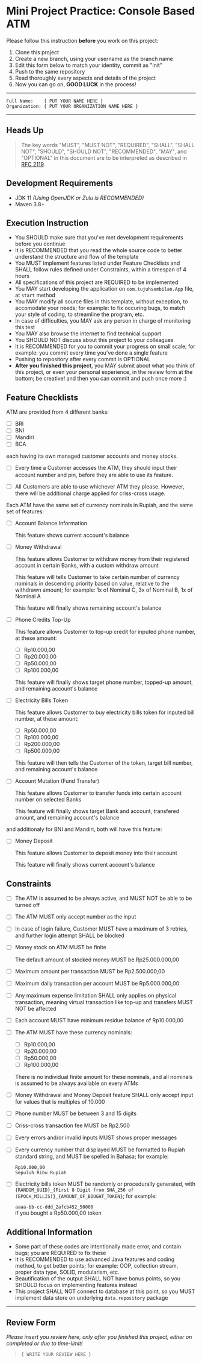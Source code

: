 # Mini Project Practice: Console Based ATM

Please follow this instruction **before** you work on this project:

1. Clone this project
2. Create a new branch, using your username as the branch name
3. Edit this form below to match your identity, commit as "init"
4. Push to the same repository
5. Read thoroughly every aspects and details of the project
6. Now you can go on, **GOOD LUCK** in the process!

---

```plaintext
Full Name:    { PUT YOUR NAME HERE }
Organization: { PUT YOUR ORGANIZATION NAME HERE }
```

---

## Heads Up

> The key words "MUST", "MUST NOT", "REQUIRED", "SHALL", "SHALL
> NOT", "SHOULD", "SHOULD NOT", "RECOMMENDED",  "MAY", and
> "OPTIONAL" in this document are to be interpreted as described in
> [RFC 2119](https://datatracker.ietf.org/doc/html/rfc2119).

## Development Requirements

- JDK 11 _(Using OpenJDK or Zulu is RECOMMENDED)_
- Maven 3.8+

## Execution Instruction

- You SHOULD make sure that you've met development requirements before you continue
- It is RECOMMENDED that you read the whole source code to better understand the structure and flow of the template
- You MUST implement features listed under Feature Checklists and SHALL follow rules defined under Constraints, within a timespan of 4 hours
- All specifications of this project are REQUIRED to be implemented
- You MAY start developing the application on `com.tujuhsembilan.App` file, at `start` method
- You MAY modify all source files in this template, without exception, to accomodate your needs; for example: to fix occuring bugs, to match your style of coding, to streamline the program, etc.
- In case of difficulties, you MAY ask any person in charge of monitoring this test
- You MAY also browse the internet to find technical support
- You SHOULD NOT discuss about this project to your colleagues
- It is RECOMMENDED for you to commit your progress on small scale; for example: you commit every time you've done a single feature
- Pushing to repository after every commit is OPTIONAL
- **After you finished this project**, you MAY submit about what you think of this project, or even your personal experience, in the review form at the bottom; be creative! and then you can commit and push once more :)

## Feature Checklists

ATM are provided from 4 different banks:

- [ ] BRI
- [ ] BNI
- [ ] Mandiri
- [ ] BCA

each having its own managed customer accounts and money stocks.

- [ ] Every time a Customer accesses the ATM, they should input their account number and pin, before they are able to use its feature.

- [ ] All Customers are able to use whichever ATM they please. However, there will be additional charge applied for criss-cross usage.

Each ATM have the same set of currency nominals in Rupiah, and the same set of features:

- [ ] Account Balance Information

  This feature shows current account's balance

- [ ] Money Withdrawal

  This feature allows Customer to withdraw money from their registered account in certain Banks, with a custom withdraw amount

  This feature will tells Customer to take certain number of currency nominals in descending priority based on value, relative to the withdrawn amount; for example: 1x of Nominal C, 3x of Nominal B, 1x of Nominal A

  This feature will finally shows remaining account's balance

- [ ] Phone Credits Top-Up

  This feature allows Customer to top-up credit for inputed phone number, at these amount:

  - [ ] Rp10.000,00
  - [ ] Rp20.000,00
  - [ ] Rp50.000,00
  - [ ] Rp100.000,00

  This feature will finally shows target phone number, topped-up amount, and remaining account's balance

- [ ] Electricity Bills Token

  This feature allows Customer to buy electricity bills token for inputed bill number, at these amount:

  - [ ] Rp50.000,00
  - [ ] Rp100.000,00
  - [ ] Rp200.000,00
  - [ ] Rp500.000,00

  This feature will then tells the Customer of the token, target bill number, and remaining account's balance

- [ ] Account Mutation (Fund Transfer)

  This feature allows Customer to transfer funds into certain account number on selected Banks

  This feature will finally shows target Bank and account, transfered amount, and remaining account's balance

and additionaly for BNI and Mandiri, both will have this feature:

- [ ] Money Deposit

  This feature allows Customer to deposit money into their account

  This feature will finally shows current account's balance

## Constraints

- [ ] The ATM is assumed to be always active, and MUST NOT be able to be turned off
- [ ] The ATM MUST only accept number as the input
- [ ] In case of login failure, Customer MUST have a maximum of 3 retries, and further login attempt SHALL be blocked
- [ ] Money stock on ATM MUST be finite

  The default amount of stocked money MUST be Rp25.000.000,00
- [ ] Maximum amount per transaction MUST be Rp2.500.000,00
- [ ] Maximum daily transaction per account MUST be Rp5.000.000,00
- [ ] Any maximum expense limitation SHALL only applies on physical transaction, meaning virtual transaction like top-up and transfers MUST NOT be affected
- [ ] Each account MUST have minimum residue balance of Rp10.000,00
- [ ] The ATM MUST have these currency nominals:

  - [ ] Rp10.000,00
  - [ ] Rp20.000,00
  - [ ] Rp50.000,00
  - [ ] Rp100.000,00

  There is no individual finite amount for these nominals, and all nominals is assumed to be always available on every ATMs
- [ ] Money Withdrawal and Money Deposit feature SHALL only accept input for values that is multiples of 10.000
- [ ] Phone number MUST be between 3 and 15 digits
- [ ] Criss-cross transaction fee MUST be Rp2.500
- [ ] Every errors and/or invalid inputs MUST shows proper messages
- [ ] Every currency number that displayed MUST be formatted to Rupiah standard string, and MUST be spelled in Bahasa; for example:

  `Rp10.000,00`\
  `Sepuluh Ribu Rupiah`
- [ ] Electricity bills token MUST be randomly or procedurally generated, with `{RANDOM_UUID}_{First 8 Digit from SHA_256 of (EPOCH_MILLIS)}_{AMOUNT_OF_BOUGHT_TOKEN}`; for example:

  `aaaa-bb-cc-ddd_2afcb452_50000`\
  if you bought a Rp50.000,00 token

## Additional Information

- Some part of these codes are intentionally made error, and contain bugs; you are REQUIRED to fix these
- It is RECOMMENDED to use advanced Java features and coding method, to get better points; for example: OOP, collection stream, proper data type, SOLID, modularism, etc.
- Beautification of the output SHALL NOT have bonus points, so you SHOULD focus on implementing features instead
- This project SHALL NOT connect to database at this point, so you MUST implement data store on underlying `data.repository` package

---

## Review Form

_Please insert you review here, only after you finished this project, either on completed or due to time-limit!_

> ```{ WRITE YOUR REVIEW HERE }```
